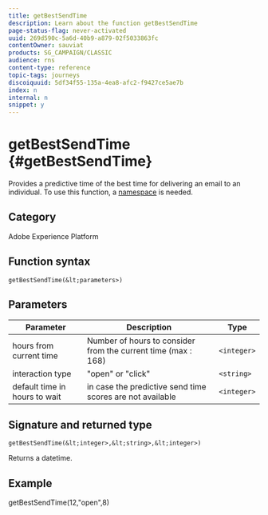 ```yaml
---
title: getBestSendTime
description: Learn about the function getBestSendTime
page-status-flag: never-activated
uuid: 269d590c-5a6d-40b9-a879-02f5033863fc
contentOwner: sauviat
products: SG_CAMPAIGN/CLASSIC
audience: rns
content-type: reference
topic-tags: journeys
discoiquuid: 5df34f55-135a-4ea8-afc2-f9427ce5ae7b
index: n
internal: n
snippet: y
---
```


# getBestSendTime {#getBestSendTime}

Provides a predictive time of the best time for delivering an email to an individual.  To use this function, a [namespace](../event/eventnamespace.md) is needed.

## Category

Adobe Experience Platform

## Function syntax

`getBestSendTime(&lt;parameters>)`

## Parameters

|Parameter|Description|Type|
|--- |--- |--- |
|hours from current time|Number of hours to consider from the current time (max : 168)|`<integer>`|
|interaction type|"open" or "click"|`<string>`|
|default time in hours to wait|in case the predictive send time scores are not available|`<integer>`|

## Signature and returned type

`getBestSendTime(&lt;integer>,&lt;string>,&lt;integer>)`

Returns a datetime.

## Example

getBestSendTime(12,"open",8)
